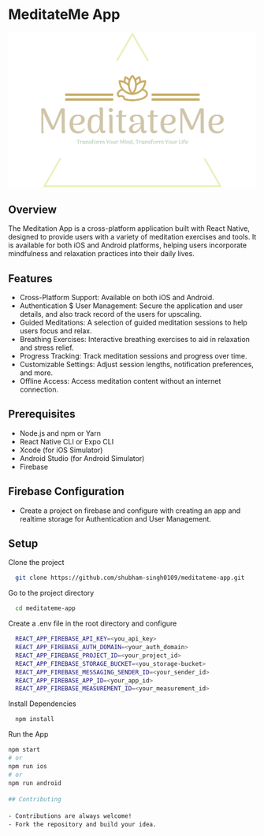 # MeditateMe App

![Alt text](assets/meditation-images/logo.png)

## Overview
The Meditation App is a cross-platform application built with React Native, designed to provide users with a variety of meditation exercises and tools. It is available for both iOS and Android platforms, helping users incorporate mindfulness and relaxation practices into their daily lives.

## Features
- Cross-Platform Support: Available on both iOS and Android.
- Authentication $ User Management: Secure the application and user details, and also track record of the users for upscaling.
- Guided Meditations: A selection of guided meditation sessions to help users focus and relax.
- Breathing Exercises: Interactive breathing exercises to aid in relaxation and stress relief.
- Progress Tracking: Track meditation sessions and progress over time.
- Customizable Settings: Adjust session lengths, notification preferences, and more.
- Offline Access: Access meditation content without an internet connection.


## Prerequisites
- Node.js and npm or Yarn
- React Native CLI or Expo CLI
- Xcode (for iOS Simulator)
- Android Studio (for Android Simulator)
- Firebase

## Firebase Configuration
- Create a project on firebase and configure with creating an app and realtime storage for Authentication and User Management.

## Setup
Clone the project

```bash
  git clone https://github.com/shubham-singh0109/meditateme-app.git
```

Go to the project directory

```bash
  cd meditateme-app
```
Create a .env file in the root directory and configure

```bash
  REACT_APP_FIREBASE_API_KEY=<you_api_key>
  REACT_APP_FIREBASE_AUTH_DOMAIN=<your_auth_domain>
  REACT_APP_FIREBASE_PROJECT_ID=<your_project_id>
  REACT_APP_FIREBASE_STORAGE_BUCKET=<you_storage-bucket>
  REACT_APP_FIREBASE_MESSAGING_SENDER_ID=<your_sender_id>
  REACT_APP_FIREBASE_APP_ID=<your_app_id>
  REACT_APP_FIREBASE_MEASUREMENT_ID=<your_measurement_id>
```

Install Dependencies

```bash
  npm install
```

Run the App

```bash
npm start
# or
npm run ios
# or
npm run android

## Contributing

- Contributions are always welcome!
- Fork the repository and build your idea.





